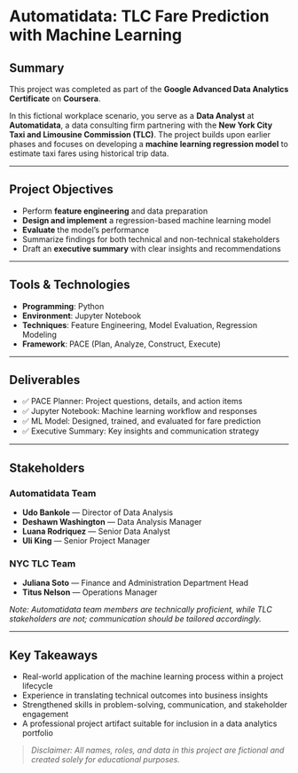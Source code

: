 # Automatidata: TLC Fare Prediction with Machine Learning

## Summary

This project was completed as part of the **Google Advanced Data Analytics Certificate** on **Coursera**.

In this fictional workplace scenario, you serve as a **Data Analyst** at **Automatidata**, a data consulting firm partnering with the **New York City Taxi and Limousine Commission (TLC)**. The project builds upon earlier phases and focuses on developing a **machine learning regression model** to estimate taxi fares using historical trip data.

---

## Project Objectives

- Perform **feature engineering** and data preparation  
- **Design and implement** a regression-based machine learning model  
- **Evaluate** the model’s performance  
- Summarize findings for both technical and non-technical stakeholders  
- Draft an **executive summary** with clear insights and recommendations

---

## Tools & Technologies

- **Programming**: Python  
- **Environment**: Jupyter Notebook  
- **Techniques**: Feature Engineering, Model Evaluation, Regression Modeling  
- **Framework**: PACE (Plan, Analyze, Construct, Execute)

---

## Deliverables

- ✅ PACE Planner: Project questions, details, and action items  
- ✅ Jupyter Notebook: Machine learning workflow and responses  
- ✅ ML Model: Designed, trained, and evaluated for fare prediction  
- ✅ Executive Summary: Key insights and communication strategy  

---

## Stakeholders

### Automatidata Team
- **Udo Bankole** — Director of Data Analysis  
- **Deshawn Washington** — Data Analysis Manager  
- **Luana Rodriquez** — Senior Data Analyst  
- **Uli King** — Senior Project Manager  

### NYC TLC Team
- **Juliana Soto** — Finance and Administration Department Head  
- **Titus Nelson** — Operations Manager  

*Note: Automatidata team members are technically proficient, while TLC stakeholders are not; communication should be tailored accordingly.*

---

## Key Takeaways

- Real-world application of the machine learning process within a project lifecycle  
- Experience in translating technical outcomes into business insights  
- Strengthened skills in problem-solving, communication, and stakeholder engagement  
- A professional project artifact suitable for inclusion in a data analytics portfolio  

> *Disclaimer: All names, roles, and data in this project are fictional and created solely for educational purposes.*


